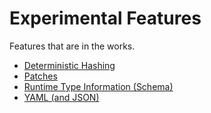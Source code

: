 # Experimental Features

Features that are in the works.

- [Deterministic Hashing](hash.md)
- [Patches](patch.md)
- [Runtime Type Information (Schema)](schema.md)
- [YAML (and JSON)](yaml.md)
